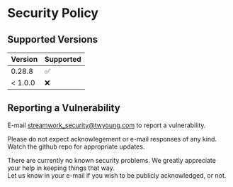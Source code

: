 # Security Policy

## Supported Versions

| Version | Supported          |
| ------- | ------------------ |
| 0.28.8   | :white_check_mark: |
| < 1.0.0 | :x:                |

## Reporting a Vulnerability

E-mail streamwork_security@twyoung.com to report a vulnerability.

Please do not expect acknowlegement or e-mail responses of any kind.
Watch the github repo for appropriate updates.   

There are currently no known security problems.  We greatly 
appreciate your help in keeping things that way.  
Let us know in your e-mail if you wish to be publicly acknowledged, or not. 

